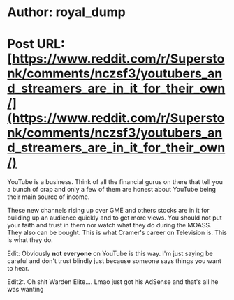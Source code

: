 # Author: royal_dump
# Post URL: [https://www.reddit.com/r/Superstonk/comments/nczsf3/youtubers_and_streamers_are_in_it_for_their_own/](https://www.reddit.com/r/Superstonk/comments/nczsf3/youtubers_and_streamers_are_in_it_for_their_own/)


YouTube is a business. Think of all the financial gurus on there that tell you a bunch of crap and only a few of them are honest about YouTube being their main source of income. 

These new channels rising up over GME and others stocks are in it for building up an audience quickly and to get more views. You should not put your faith and trust in them nor watch what they do during the MOASS. They also can be bought. This is what Cramer's career on Television is. This is what they do.


Edit: Obviously **not everyone** on YouTube is this way. I'm just saying be careful and don't trust blindly just because someone says things you want to hear.

Edit2:. Oh shit Warden Elite.... Lmao just got his AdSense and that's all he was wanting
